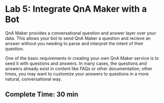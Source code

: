 # Lab 5: Integrate QnA Maker with a Bot

QnA Maker provides a conversational question and answer layer over your data. This allows your bot to send QnA Maker a question and recieve an answer without you needing to parse and interpret the intent of their question.

One of the basic requirements in creating your own QnA Maker service is to seed it with questions and answers. In many cases, the questions and answers already exist in content like FAQs or other documentation; other times, you may want to customize your answers to questions in a more natural, conversational way.

## Complete Time: 30 min